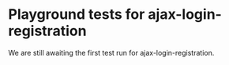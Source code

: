 # Playground tests for ajax-login-registration
We are still awaiting the first test run for ajax-login-registration.

